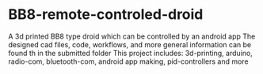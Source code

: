# BB8-remote-controled-droid
A 3d printed BB8 type droid which can be controlled by an android app
The designed cad files, code, workflows, and more general information can be found th in the submitted folder
This project includes: 3d-printing, arduino, radio-com, bluetooth-com, android app making, pid-controllers and more
